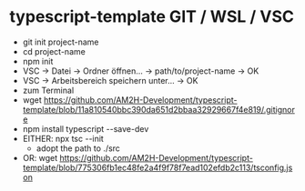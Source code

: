 # typescript-template GIT / WSL / VSC

* git init project-name
* cd project-name
* npm init
* VSC -> Datei -> Ordner öffnen... -> path/to/project-name -> OK
* VSC -> Arbeitsbereich speichern unter... -> OK
* zum Terminal
* wget https://github.com/AM2H-Development/typescript-template/blob/11a810540bbc390da651d2bbaa32929667f4e819/.gitignore
* npm install typescript --save-dev
* EITHER: npx tsc --init
  * adopt the path to ./src
* OR: wget https://github.com/AM2H-Development/typescript-template/blob/775306fb1ec48fe2a4f9f78f7ead102efdb2c113/tsconfig.json
